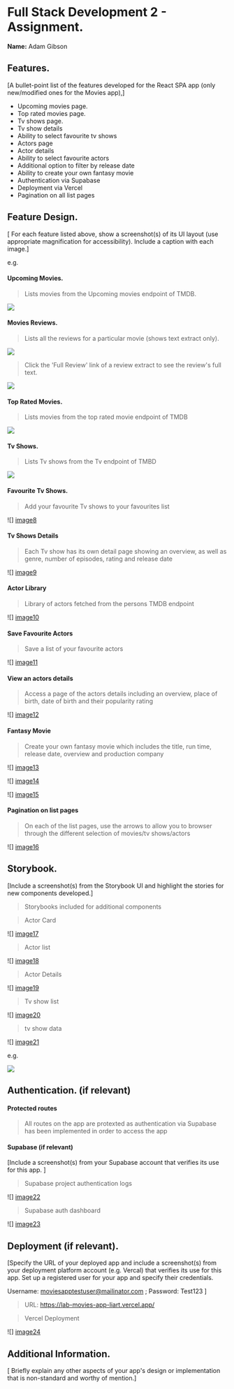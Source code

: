 
# Full Stack Development 2 - Assignment.

__Name:__ Adam Gibson

## Features.

[A bullet-point list of the features developed for the React SPA app (only new/modified ones for the Movies app),]

+ Upcoming movies page.
+ Top rated movies page. 
+ Tv shows page.
+ Tv show details
+ Ability to select favourite tv shows
+ Actors page
+ Actor details
+ Ability to select favourite actors 
+ Additional option to filter by release date
+ Ability to create your own fantasy movie
+ Authentication via Supabase
+ Deployment via Vercel 
+ Pagination on all list pages

## Feature Design.

[ For each feature listed above, show a screenshot(s) of its UI layout (use appropriate magnification for accessibility). Include a caption with each image.]

e.g. 

#### Upcoming Movies.

> Lists movies from the Upcoming movies endpoint of TMDB.

![][image1]

#### Movies Reviews.

> Lists all the reviews for a particular movie (shows text extract only).

![][image2]

> Click the 'Full Review' link of a review extract to see the review's full text. 

![][image3]

#### Top Rated Movies.

> Lists movies from the top rated movie endpoint of TMDB

![][image6]

#### Tv Shows.

> Lists Tv shows from the Tv endpoint of TMBD

![][image7]

#### Favourite Tv Shows.

> Add your favourite Tv shows to your favourites list

![] [image8]

#### Tv Shows Details

> Each Tv show has its own detail page showing an overview, as well as genre, number of episodes, rating and release date

![] [image9]

#### Actor Library

> Library of actors fetched from the persons TMDB endpoint

![] [image10]

#### Save Favourite Actors

> Save a list of your favourite actors 

![] [image11]

#### View an actors details

> Access a page of the actors details including an overview, place of birth, date of birth and their popularity rating

![] [image12]

#### Fantasy Movie

> Create your own fantasy movie which includes the title, run time, release date, overview and production company 

![] [image13]

![] [image14]

![] [image15]

#### Pagination on list pages

> On each of the list pages, use the arrows to allow you to browser through the different selection of movies/tv shows/actors

![] [image16]

## Storybook.

[Include a screenshot(s) from the Storybook UI and highlight the stories for new components developed.]

> Storybooks included for additional components

> Actor Card

![] [image17]

> Actor list

![] [image18]

> Actor Details

![] [image19]

> Tv show list

![] [image20]

> tv show data

![] [image21]

e.g.

![][image5]

## Authentication. (if relevant)

#### Protected routes 

> All routes on the app are protexted as authentication via Supabase has been implemented in order to access the app

#### Supabase (if relevant)

[Include a screenshot(s) from your Supabase account that verifies its use for this app. ]

> Supabase project authentication logs

![] [image22]

> Supabase auth dashboard

![] [image23]

## Deployment (if relevant).

[Specify the URL of your deployed app and include a screenshot(s) from your deployment platform account (e.g. Vercal) that verifies its use for this app. Set up a registered user for your app and specify their credentials.

Username: moviesapptestuser@mailinator.com ; Password: Test123
]

> URL: https://lab-movies-app-liart.vercel.app/

> Vercel Deployment

![] [image24]

## Additional Information.

[ Briefly explain any other aspects of your app's design or implementation that is non-standard and worthy of mention.]

[image1]: ./images/image1.png
[image2]: ./images/image2.png
[image3]: ./images/image3.png
[image4]: ./images/image4.png
[image5]: ./images/image5.png
[image6]: ./images/Image%206.png
[image7]: ./images/image7.png
[image8]: ./images/image8.png
[image9]: ./images/image9.png
[image10]: ./images/image10.png
[image11]: ./images/image11.png
[image12]: ./images/image12.png
[image13]: ./images/image13.png
[image14]: ./images/image14.png
[image15]: ./images/image15.png
[image16]: ./images/image16.png
[image17]: ./images/image17.png
[image18]: ./images/image18.png
[image19]: ./images/image19.png
[image20]: ./images/image20.png
[image21]: ./images/image21.png
[image22]: ./images/image22.png
[image23]: ./images/image23.png
[image24]: ./images/image24.png